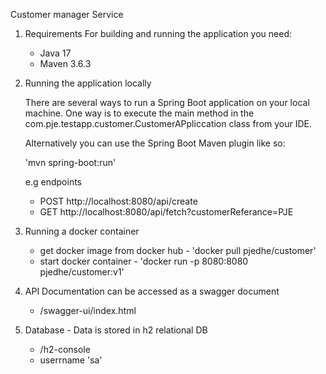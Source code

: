 Customer manager Service

1. Requirements
   For building and running the application you need:

   - Java 17
   - Maven 3.6.3

2. Running the application locally

   There are several ways to run a Spring Boot application on your local machine. One way is to execute the main method in the com.pje.testapp.customer.CustomerAPpliccation class from your IDE.

   Alternatively you can use the Spring Boot Maven plugin like so:

   'mvn spring-boot:run'

   e.g endpoints

   - POST http://localhost:8080/api/create
   - GET http://localhost:8080/api/fetch?customerReferance=PJE

3. Running a docker container

   - get docker image from docker hub - 'docker pull pjedhe/customer'
   - start docker container - 'docker run -p 8080:8080 pjedhe/customer:v1'

4. API Documentation can be accessed as a swagger document

   - /swagger-ui/index.html

5. Database - Data is stored in h2 relational DB
   - /h2-console
   - userrname 'sa'

